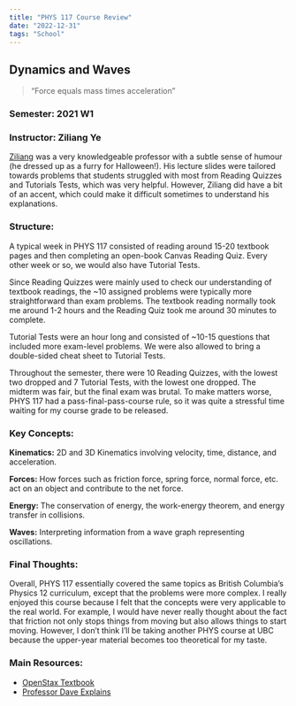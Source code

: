 ```yaml
---
title: "PHYS 117 Course Review"
date: "2022-12-31"
tags: "School"
---
```


## Dynamics and Waves

> “Force equals mass times acceleration”

### Semester: 2021 W1

### Instructor: Ziliang Ye

[Ziliang](https://www.ratemyprofessors.com/professor?tid=2650366) was a very knowledgeable professor with a subtle sense of humour (he dressed up as a furry for Halloween!). His lecture slides were tailored towards problems that students struggled with most from Reading Quizzes and Tutorials Tests, which was very helpful. However, Ziliang did have a bit of an accent, which could make it difficult sometimes to understand his explanations. 

### Structure:

A typical week in PHYS 117 consisted of reading around 15-20 textbook pages and then completing an open-book Canvas Reading Quiz. Every other week or so, we would also have Tutorial Tests. 

Since Reading Quizzes were mainly used to check our understanding of textbook readings, the ~10 assigned problems were typically more straightforward than exam problems. The textbook reading normally took me around 1-2 hours and the Reading Quiz took me around 30 minutes to complete. 

Tutorial Tests were an hour long and consisted of ~10-15 questions that included more exam-level problems. We were also allowed to bring a double-sided cheat sheet to Tutorial Tests. 

Throughout the semester, there were 10 Reading Quizzes, with the lowest two dropped and 7 Tutorial Tests, with the lowest one dropped. The midterm was fair, but the final exam was brutal. To make matters worse, PHYS 117 had a pass-final-pass-course rule, so it was quite a stressful time waiting for my course grade to be released.  

### Key Concepts:

**Kinematics:** 2D and 3D Kinematics involving velocity, time, distance, and acceleration. 

**Forces:** How forces such as friction force, spring force, normal force, etc. act on an object and contribute to the net force. 

**Energy:** The conservation of energy, the work-energy theorem, and energy transfer in collisions. 

**Waves:** Interpreting information from a wave graph representing oscillations. 

### Final Thoughts:

Overall, PHYS 117 essentially covered the same topics as British Columbia’s Physics 12 curriculum, except that the problems were more complex. I really enjoyed this course because I felt that the concepts were very applicable to the real world. For example, I would have never really thought about the fact that friction not only stops things from moving but also allows things to start moving. However, I don’t think I’ll be taking another PHYS course at UBC because the upper-year material becomes too theoretical for my taste. 

### Main Resources:

- [OpenStax Textbook](https://openstax.org/details/books/university-physics-volume-1)
- [Professor Dave Explains](https://www.youtube.com/watch?v=RIvJvHBguHg&list=PLybg94GvOJ9HjfcQeJcNzLUFxa4m3i7FW)
